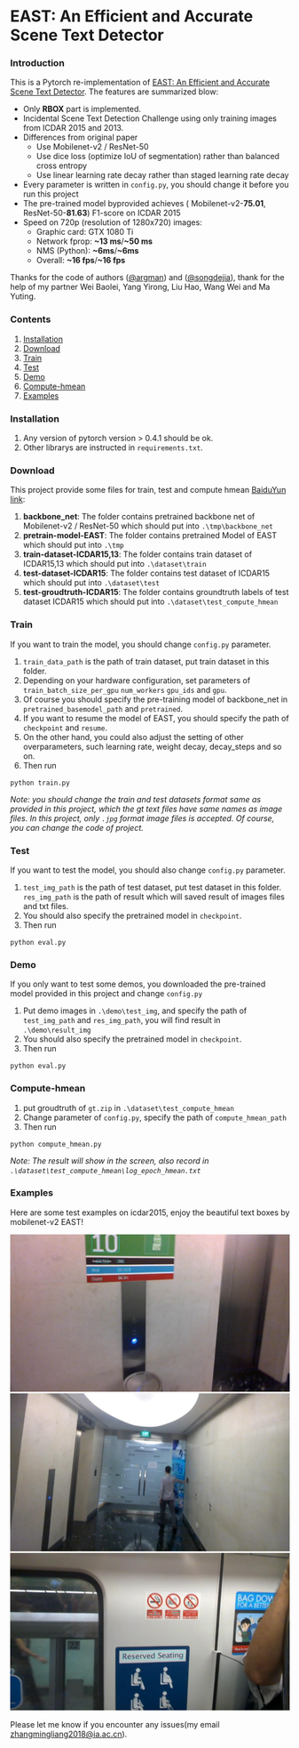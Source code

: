 # EAST: An Efficient and Accurate Scene Text Detector

### Introduction
This is a Pytorch re-implementation of [EAST: An Efficient and Accurate Scene Text Detector](https://arxiv.org/abs/1704.03155v2).
The features are summarized blow:
+ Only **RBOX** part is implemented.
+ Incidental Scene Text Detection Challenge using only training images from ICDAR 2015 and 2013.
+ Differences from original paper
     + Use Mobilenet-v2 / ResNet-50
     + Use dice loss (optimize IoU of segmentation) rather than balanced cross entropy
     + Use linear learning rate decay rather than staged learning rate decay
+ Every parameter is written in `config.py`, you should change it before you run this project
+ The pre-trained model byprovided achieves ( Mobilenet-v2-**75.01**, ResNet-50-**81.63**) F1-score on ICDAR 2015
+ Speed on 720p (resolution of 1280x720) images:
	+ Graphic card: GTX 1080 Ti
	+ Network fprop: **~13 ms**/**~50 ms**
	+ NMS (Python): **~6ms**/**~6ms**
	+ Overall: **~16 fps**/**~16 fps**

Thanks for the code of authors ([@argman](https://github.com/argman)) and ([@songdejia](https://github.com/songdejia)), thank for the help of my partner Wei Baolei, Yang Yirong, Liu Hao, Wang Wei and Ma Yuting.

### Contents
1. [Installation](#installation)
2. [Download](#download)
3. [Train](#train)
4. [Test](#test)
5. [Demo](#demo)
6. [Compute-hmean](#compute-hmean)
7. [Examples](#examples)

### Installation
1. Any version of pytorch version > 0.4.1 should be ok.
2. Other librarys are instructed in `requirements.txt`.

### Download
This project provide some files for train, test and compute hmean [BaiduYun link](http://pan.baidu.com/s/1jHWDrYQ):

1. **backbone_net**: 
	The folder contains pretrained backbone net of Mobilenet-v2 / ResNet-50 which should put into 	  `.\tmp\backbone_net`
2. **pretrain-model-EAST**: 
	The folder contains pretrained Model of EAST which should put into `.\tmp`
3. **train-dataset-ICDAR15,13**: 
	The folder contains train dataset of ICDAR15,13 which should put into `.\dataset\train`
4. **test-dataset-ICDAR15**: 
	The folder contains test dataset of ICDAR15 which should put into `.\dataset\test`
5. **test-groudtruth-ICDAR15**: 
	The folder contains groundtruth labels of test dataset ICDAR15 which should put into `.\dataset\test_compute_hmean`


### Train
If you want to train the model, you should change `config.py` parameter. 
1. `train_data_path` is the path of train dataset, put train dataset in this folder. 
2. Depending on your hardware configuration, set parameters of `train_batch_size_per_gpu` `num_workers` `gpu_ids` and `gpu`. 
3. Of course you should specify the pre-training model of backbone_net in `pretrained_basemodel_path` and `pretrained`. 
4. If you want to resume the model of EAST, you should specify the path of `checkpoint` and `resume`. 
5. On the other hand, you could also adjust the setting of other overparameters, such learning rate, weight decay, decay_steps and so on.
6. Then run
```
python train.py
```
*Note: you should change the train and test datasets format same as provided in this project, which the gt text files have same names as image files. In this project, only `.jpg` format image files is accepted. Of course, you can change the code of project.*

### Test
If you want to test the model, you should also change `config.py` parameter.
1. `test_img_path` is the path of test dataset, put test dataset in this folder. `res_img_path` is the path of result which will saved result of images files and txt files.
2. You should also specify the pretrained model in `checkpoint`.
3. Then run
```
python eval.py
```


### Demo
If you only want to test some demos, you downloaded the pre-trained model provided in this project and change `config.py`
1. Put demo images in `.\demo\test_img`, and specify the path of `test_img_path` and `res_img_path`, you will find result in `.\demo\result_img`
2. You should also specify the pretrained model in `checkpoint`.
3. Then run 
```
python eval.py
```

### Compute-hmean
1. put groudtruth of `gt.zip` in `.\dataset\test_compute_hmean`
2. Change parameter of `config.py`, specify the path of `compute_hmean_path`
3. Then run
```
python compute_hmean.py
```
*Note: The result will show in the screen, also record in `.\dataset\test_compute_hmean\log_epoch_hmean.txt`*


### Examples
Here are some test examples on icdar2015, enjoy the beautiful text boxes by mobilenet-v2 EAST!

![image_1](demo/result_img/img_1.jpg)
![image_2](demo/result_img/img_2.jpg)
![image_16](demo/result_img/img_16.jpg)

Please let me know if you encounter any issues(my email zhangmingliang2018@ia.ac.cn).

